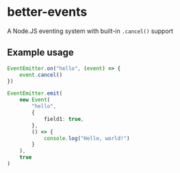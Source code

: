 # better-events

A Node.JS eventing system with built-in `.cancel()` support

## Example usage
```ts
EventEmitter.on("hello", (event) => {
	event.cancel()
})

EventEmitter.emit(
	new Event(
		"hello",
		{
			field1: true,
		},
		() => {
			console.log("Hello, world!")
		}
	),
	true
)
```
